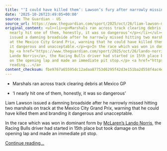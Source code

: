 ```yaml
---
title: "‘I could have killed them’: Lawson’s fury after narrowly missing hitting marshals"
date: '2025-10-26T23:49:05+00:00'
source: The Guardian - US
source_url: https://www.theguardian.com/sport/2025/oct/26/liam-lawson-mexico-city-grand-prix-narrowly-missed-hitting-two-marshals
original_content: <ul><li><p>Marshals ran across track clearing debris at Mexico GP</p></li><li><p>‘I
  nearly hit one of them, honestly, it was so dangerous’</p></li></ul><p>Liam Lawson
  issued a damning broadside after he narrowly missed hitting two marshals on track
  at the Mexico City Grand Prix, warning that he could have killed them and branding
  it dangerous and unacceptable.</p><p>In the race which was won in dominant form
  by <a href="https://www.theguardian.com/sport/2025/oct/26/lando-norris-f1-mexico-city-gp-max-verstappen-oscar-piastri-title-race">McLaren’s
  Lando Norris</a>, the Racing Bulls driver had started in 15th place but took damage
  on the opening lap and made an immediate pit stop.</p> <a href="https://www.theguardian.com/sport/2025/oct/26/liam-lawson-mexico-city-grand-prix-narrowly-missed-hitting-two-marshals">Continue
  reading...</a>
content_checksum: fbe9767a65595dc12adaa87753d6295f42d3e151ba2d558f4ac4e341592cc2e9
---
```


- Marshals ran across track clearing debris at Mexico GP

- ‘I nearly hit one of them, honestly, it was so dangerous’

Liam Lawson issued a damning broadside after he narrowly missed hitting two marshals on track at the Mexico City Grand Prix, warning that he could have killed them and branding it dangerous and unacceptable.

In the race which was won in dominant form by [McLaren’s Lando Norris](https://www.theguardian.com/sport/2025/oct/26/lando-norris-f1-mexico-city-gp-max-verstappen-oscar-piastri-title-race), the Racing Bulls driver had started in 15th place but took damage on the opening lap and made an immediate pit stop.

 [Continue reading...](https://www.theguardian.com/sport/2025/oct/26/liam-lawson-mexico-city-grand-prix-narrowly-missed-hitting-two-marshals)